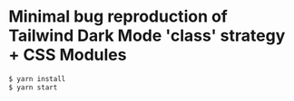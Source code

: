 # Minimal bug reproduction of Tailwind Dark Mode 'class' strategy + CSS Modules

```sh
$ yarn install
$ yarn start
```
